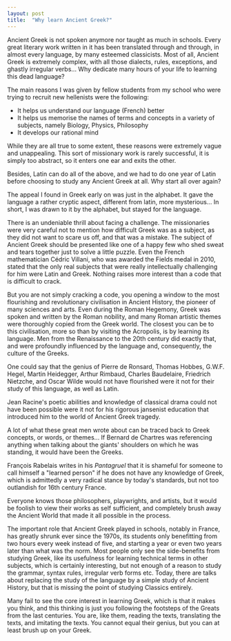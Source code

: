 ```yaml
---
layout: post
title:  "Why learn Ancient Greek?"
---
```


Ancient Greek is not spoken anymore nor taught as much in schools. Every great literary work written in it has been translated through and through, in almost every language, by many esteemed classicists. Most of all, Ancient Greek is extremely complex, with all those dialects, rules, exceptions, and ghastly irregular verbs... Why dedicate many hours of your life to learning this dead language?

The main reasons I was given by fellow students from my school who were trying to recruit new hellenists were the following:

- It helps us understand our language (French) better
- It helps us memorise the names of terms and concepts in a variety of subjects, namely Biology, Physics, Philosophy
- It develops our rational mind

While they are all true to some extent, these reasons were extremely vague and unappealing. This sort of missionary work is rarely successful, it is simply too abstract, so it enters one ear and exits the other.

Besides, Latin can do all of the above, and we had to do one year of Latin before choosing to study any Ancient Greek at all. Why start all over again?

The appeal I found in Greek early on was just in the alphabet. It gave the language a rather cryptic aspect, different from latin, more mysterious... In short, I was drawn to it by the alphabet, but stayed for the language.

There is an undeniable thrill about facing a challenge. The missionaries were very careful not to mention how difficult Greek was as a subject, as they did not want to scare us off, and that was a mistake. The subject of Ancient Greek should be presented like one of a happy few who shed sweat and tears together just to solve a little puzzle. Even the French mathematician Cédric Villani, who was awarded the Fields medal in 2010, stated that the only real subjects that were really intellectually challenging for him were Latin and Greek. Nothing raises more interest than a code that is difficult to crack.

 But you are not simply cracking a code, you opening a window to the most flourishing and revolutionary civilisation in Ancient History, the pioneer of many sciences and arts. Even during the Roman Hegemony, Greek was spoken and written by the Roman nobility, and many Roman artistic themes were thoroughly copied from the Greek world. The closest you can be to this civilisation, more so than by visiting the Acropolis, is by learning its language. Men from the Renaissance to the 20th century did exactly that, and were profoundly influenced by the language and, consequently, the culture of the Greeks.

One could say that the genius of Pierre de Ronsard, Thomas Hobbes, G.W.F. Hegel,  Martin Heidegger, Arthur Rimbaud, Charles Baudelaire, Friedrich Nietzche, and Oscar Wilde would not have flourished were it not for their study of this language, as well as Latin.

Jean Racine's poetic abilities and knowledge of classical drama could not have been possible were it not for his rigorous jansenist education that introduced him to the world of Ancient Greek tragedy.

A lot of what these great men wrote about can be traced back to Greek concepts, or words, or themes... If Bernard de Chartres was referencing anything when talking about the giants' shoulders on which he was standing, it would have been the Greeks.

François Rabelais writes in his _Pantagruel_ that it is shameful for someone to call himself a "learned person" if he does not have any knowledge of Greek, which is admittedly a very radical stance by today's standards, but not too outlandish for 16th century France.

Everyone knows those philosophers, playwrights, and artists, but it would be foolish to view their works as self sufficient, and completely brush away the Ancient World that made it all possible in the process.

The important role that Ancient Greek played in schools, notably in France, has greatly shrunk ever since the 1970s, its students only benefitting from two hours every week instead of five, and starting a year or even two years later than what was the norm. Most people only see the side-benefits from studying Greek, like its usefulness for learning technical terms in other subjects, which is certainly interesting, but not enough of a reason to study the grammar, syntax rules, irregular verb forms etc. Today, there are talks about replacing the study of the language by a simple study of Ancient History, but that is missing the point of studying Classics entirely.

Many fail to see the core interest in learning Greek, which is that it makes you think, and this thinking is just you following the footsteps of the Greats from the last centuries. You are, like them, reading the texts, translating the texts, and imitating the texts. You cannot equal their genius, but you can at least brush up on your Greek.